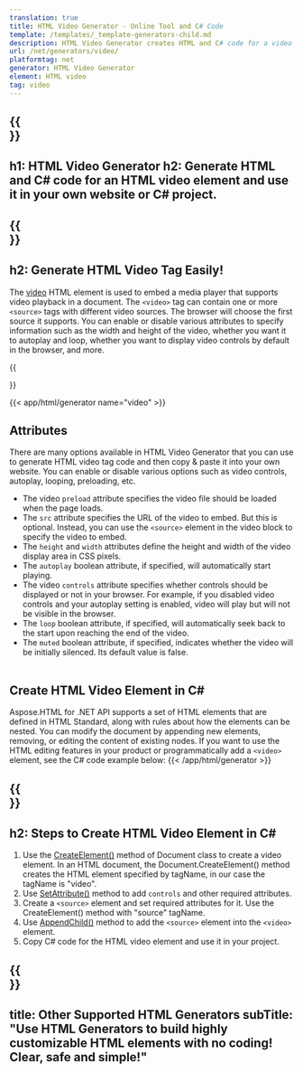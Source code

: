 ```yaml
---
translation: true
title: HTML Video Generator - Online Tool and C# Code
template: /templates/_template-generators-child.md
description: HTML Video Generator creates HTML and C# code for a video element. You can generate code and use it in your own website or C# project.
url: /net/generators/video/
platformtag: net
generator: HTML Video Generator
element: HTML video
tag: video
---
```


{{<section banner>}}
---
h1: HTML Video Generator
h2: Generate HTML and C# code for an HTML video element and use it in your own website or C# project.
---

{{<section overview>}}
---
h2: Generate HTML Video Tag Easily!
---

The [video](https://html.spec.whatwg.org/multipage/media.html#the-video-element) HTML element is used to embed a media player that supports video playback in a document. The `<video>` tag can contain one or more `<source>` tags with different video sources. The browser will choose the first source it supports. You can enable or disable various attributes to specify information such as the width and height of the video, whether you want it to autoplay and loop, whether you want to display video controls by default in the browser, and more.


{{<section plugin>}}

{{< app/html/generator name="video" >}}
<br>
<h2> Attributes </h2>

There are many options available in HTML Video Generator that you can use to generate HTML video tag code and then copy & paste it into your own website. You can enable or disable various options such as video controls, autoplay, looping, preloading, etc.
 - The video `preload` attribute specifies the video file should be loaded when the page loads.
 - The `src` attribute specifies the URL of the video to embed. But this is optional. Instead, you can use the `<source>` element in the video block to specify the video to embed.
 - The `height` and `width` attributes define the height and width of the video display area in CSS pixels.
 - The `autoplay` boolean attribute, if specified, will automatically start playing.
 - The video `controls` attribute specifies whether controls should be displayed or not in your browser. For example, if you disabled video controls and your autoplay setting is enabled, video will play but will not be visible in the browser. 
 - The `loop` boolean attribute, if specified, will automatically seek back to the start upon reaching the end of the video.
 - The `muted` boolean attribute, if specified, indicates whether the video will be initially silenced. Its default value is false. 
<br><br>

<h2> Create HTML Video Element in C#</h2>

Aspose.HTML for .NET API supports a set of HTML elements that are defined in HTML Standard, along with rules about how the elements can be nested. You can modify the document by appending new elements, removing, or editing the content of existing nodes. If you want to use the HTML editing features in your product or programmatically add a `<video>` element, see the C# code example below:
{{< /app/html/generator >}}

{{<section steps>}}
---
h2: Steps to Create HTML Video Element in C#
---

1. Use the [CreateElement()](https://reference.aspose.com/html/net/aspose.html.dom/document/createelement/) method of Document class to create a video element. In an HTML document, the Document.CreateElement() method creates the HTML element specified by tagName, in our case the tagName is "video".
2. Use [SetAttribute()](https://reference.aspose.com/html/net/aspose.html.dom/element/setattribute/) method to add `controls` and other required attributes.
3. Create a `<source>` element and set required attributes for it. Use the CreateElement() method with "source" tagName.
4. Use [AppendChild()](https://reference.aspose.com/html/net/aspose.html.dom/node/appendchild/) method to add the `<source>` element into the `<video>` element. 
5. Copy C# code for the HTML video element and use it in your project.

{{<section other-generators>}}
---
title: Other Supported HTML Generators
subTitle: "Use HTML Generators to build highly customizable HTML elements with no coding! Clear, safe and simple!"
---